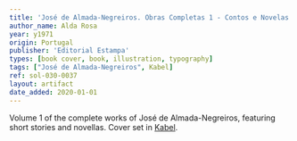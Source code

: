 ```yaml
---
title: 'José de Almada-Negreiros. Obras Completas 1 - Contos e Novelas'
author_name: Alda Rosa
year: y1971
origin: Portugal
publisher: 'Editorial Estampa'
types: [book cover, book, illustration, typography]
tags: ["José de Almada-Negreiros", Kabel]
ref: sol-030-0037
layout: artifact
date_added: 2020-01-01
---
```

Volume 1 of the complete works of José de Almada-Negreiros, featuring short stories and novellas. Cover set in <a class="text-cat-link publisher" href="/tags/Kabel/">Kabel</a>.

